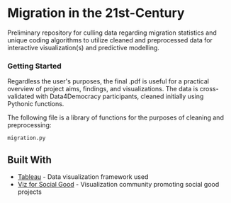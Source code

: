 # Migration in the 21st-Century

Preliminary repository for culling data regarding migration statistics and unique coding algorithms to utilize cleaned and preprocessed data for interactive visualization(s) and predictive modelling.  

### Getting Started

Regardless the user's purposes, the final .pdf is useful for a practical overview of project aims, findings, and visualizations. The data is cross-validated with Data4Democracy participants, cleaned initially using Pythonic functions.

The following file is a library of functions for the purposes of cleaning and preprocessing:

```
migration.py
```

## Built With

* [Tableau](http://www.tableau.com) - Data visualization framework used
* [Viz for Social Good](http://www.vizforsocialgood.com) - Visualization community promoting social good projects
